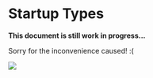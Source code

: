 # Startup Types

<strong class="article-contents">This document is still work in progress...</strong>

<span>Sorry for the inconvenience caused! :(</span>

<img src="/images/catsorry.jpg" />